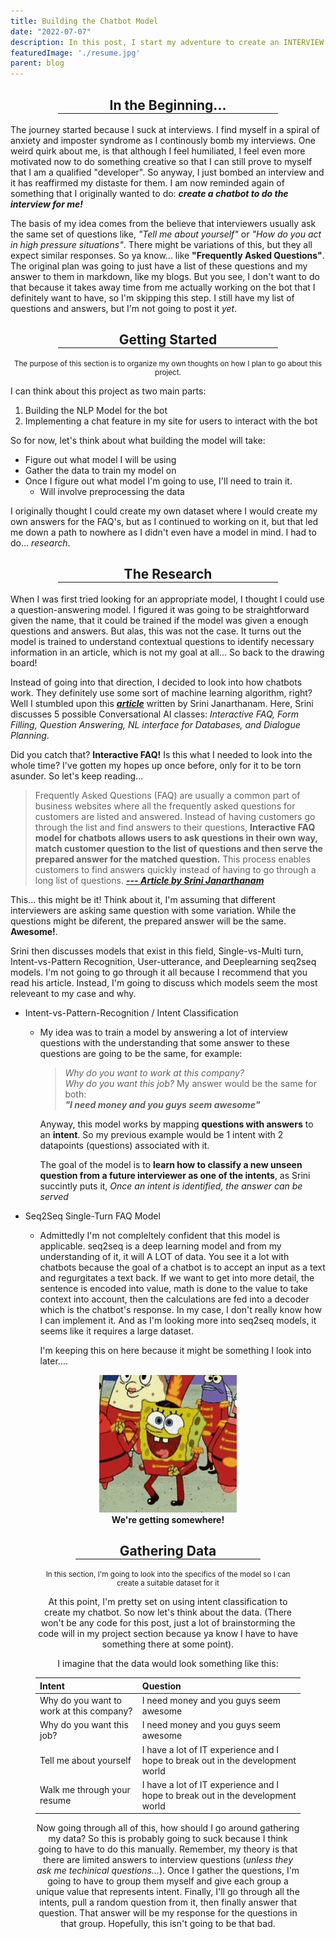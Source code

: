 ```yaml
---
title: Building the Chatbot Model
date: "2022-07-07"
description: In this post, I start my adventure to create an INTERVIEW ME chatbot so that I can have a robot bomb my job interviews for me. 
featuredImage: './resume.jpg'
parent: blog
---
```

<h2 class="font-italic font-weight-bold" align="center"> In the Beginning... <hr color="blue" width="70%" align="center" style="margin: auto auto auto"> </h2> 

The journey started because I suck at interviews. I find myself in a spiral of anxiety and imposter syndrome as I continously bomb my interviews. 
One weird quirk about me, is that although I feel humiliated, I feel even more motivated now to do something creative so that I can still prove to myself that I am a qualified "developer". 
So anyway, I just bombed an interview and it has reaffirmed my distaste for them. I am now reminded again of something that I originally wanted to do: ***create a chatbot to do the interview for me!***   
  
The basis of my idea comes from the believe that interviewers usually ask the same set of questions like, *"Tell me about yourself"* or *"How do you act in high pressure situations"*. There might be variations of this, but they all expect similar responses. So ya know... like **"Frequently Asked Questions"**. The original plan was going to just have a list of these questions and my answer to them in markdown, like my blogs. But you see, I don't want to do that because it takes away time from me actually working on the bot that I definitely want to have, so I'm skipping this step. I still have my list of questions and answers, but I'm not going to post it *yet*. 
  
<h2 class="font-italic font-weight-bold" align="center"> Getting Started <hr color="blue" width="70%" align="center" style="margin: auto auto auto">  </h2> 
<div class = 'font-italic justify-content-center' style="display:flex"> <small class = "font-weight-bold" align="center"> The purpose of this section is to organize my own thoughts on how I plan to go about this project. </small></div>  

I can think about this project as two main parts:  
1. Building the NLP Model for the bot
2. Implementing a chat feature in my site for users to interact with the bot

So for now, let's think about what building the model will take:  
- Figure out what model I will be using
- Gather the data to train my model on
- Once I figure out what model I'm going to use, I'll need to train it. 
    - Will involve preprocessing the data  
    
I originally thought I could create my own dataset where I would create my own answers for the FAQ's, but as I continued to working on it, but that led me down a path to nowhere as I didn't even have a model in mind. I had to do... _research_. 
<h2 class="font-italic font-weight-bold" align="center"> The Research <hr color="blue" width="70%" align="center" style="margin: auto auto auto">  </h2>
  
When I was first tried looking for an appropriate model, I thought I could use a question-answering model. I figured it was going to be straightforward given the name, that it could be trained if the model was given a enough questions and answers. But alas, this was not the case. It turns out the model is trained to understand contextual questions to identify necessary information in an article, which is not my goal at all... So back to the drawing board!

Instead of going into that direction, I decided to look into how chatbots work. They definitely use some sort of machine learning algorithm, right?  Well I stumbled upon this [***article***](https://medium.com/analytics-vidhya/models-for-conversational-ai-34312fe1f6d9) written by Srini Janarthanam. Here, Srini discusses 5 possible Conversational AI classes:   _Interactive FAQ, Form Filling, Question Answering, NL interface for Databases, and Dialogue Planning_.   
  
Did you catch that? **Interactive FAQ!** Is this what I needed to look into the whole time? I've gotten my hopes up once before, only for it to be torn asunder. So let's keep reading...    
> Frequently Asked Questions (FAQ) are usually a common part of business websites where all the frequently asked questions for customers are listed and answered. Instead of having customers go through the list and find answers to their questions, **Interactive FAQ model for chatbots allows users to ask questions in their own way, match customer question to the list of questions and then serve the prepared answer for the matched question.** This process enables customers to find answers quickly instead of having to go through a long list of questions. [_**--- Article by Srini Janarthanam**_](https://medium.com/analytics-vidhya/models-for-conversational-ai-34312fe1f6d9)
  
This... this might be it! Think about it, I'm assuming that different interviewers are asking same question with some variation. While the questions might be diferent, the prepared answer will be the same. **Awesome!**. 
  
Srini then discusses models that exist in this field, Single-vs-Multi turn, Intent-vs-Pattern Recognition, User-utterance, and Deeplearning seq2seq models. I'm not going to go through it all because I recommend that you read his article. Instead, I'm going to discuss which models seem the most releveant to my case and why. 
- Intent-vs-Pattern-Recognition / Intent Classification
    - My idea was to train a model by answering a lot of interview questions with the understanding that some answer to these questions are going to be the same, for example:  
      
       > _Why do you want to work at this company?_  
       > _Why do you want this job?_ 
       My answer would be the same for both:   
       _**"I need money and you guys seem awesome"**_  
         
       Anyway, this model works by mapping **questions with answers** to an **intent**. So my previous example would be 1 intent with 2 datapoints (questions) associated with it. 
          
         The goal of the model is to **learn how to classify a new unseen question from a future interviewer as one of the intents**, as Srini succintly puts it, *Once an intent is identified, the answer can be served*

- Seq2Seq Single-Turn FAQ Model
     - Admittedly I'm not compleltely confident that this model is applicable. seq2seq is a deep learning model and from my understanding of it, it will A LOT of data. You see it a lot with chatbots because the goal of a chatbot is to accept an input as a text and regurgitates a text back. If we want to get into more detail, the sentence is encoded into value, math is done to the value to take context into account, then the calculations are fed into a decoder which is the chatbot's response. In my case, I don't really know how I can implement it. And as I'm looking more into seq2seq models, it seems like it requires a large dataset.
       
       I'm keeping this on here because it might be something I look into later.... 
<figure align='center'>
<img src = './spongebob-dance.gif'>
<figcaption align = "center" ><b> We're getting somewhere!</b> </figcaption>  

    

<h2 class="font-italic font-weight-bold" align="center"> Gathering Data <hr color="blue" width="70%" align="center" style="margin: auto auto auto">  </h2> 
<div class = 'font-italic justify-content-center' style="display:flex"> <small class = "font-weight-bold" align="center"> In this section, I'm going to look into the specifics of the model so I can create a suitable dataset for it</small></div>   
   
At this point, I'm pretty set on using intent classification to create my chatbot. So now let's think about the data. (There won't be any code for this post, just a lot of brainstorming the code will in my project section because ya know I have to have something there at some point).   
  
  I imagine that the data would look something like this: 

| Intent                                   | Question                                                                                    |
| :--------------------------------------- |:-----------------------------------------                                                   |
| Why do you want to work at this company? | I need money and you guys seem awesome                                                      | 
| Why do you want this job?                | I need money and you guys seem awesome                                                      | 
| Tell me about yourself                   | I have a lot of IT experience and I hope to break out in the development world              |
| Walk me through your resume              | I have a lot of IT experience and I hope to break out in the development world              |

  
Now going through all of this, how should I go around gathering my data? So this is probably going to suck because I think going to have to do this manually. Remember, my theory is that there are limited answers to interview questions (_unless they ask me techinical questions..._). Once I gather the questions, I'm going to have to group them myself and give each group a unique value that represents intent. Finally, I'll go through all the intents, pull a random question from it, then finally answer that question. That answer will be my response for the questions in that group. Hopefully, this isn't going to be that bad. 